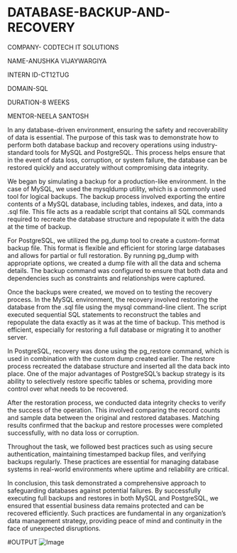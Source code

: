 # DATABASE-BACKUP-AND-RECOVERY

COMPANY- CODTECH IT SOLUTIONS

NAME-ANUSHKA VIJAYWARGIYA

INTERN ID-CT12TUG

DOMAIN-SQL

DURATION-8 WEEKS

MENTOR-NEELA SANTOSH

In any database-driven environment, ensuring the safety and recoverability of data is essential. The purpose of this task was to demonstrate how to perform both database backup and recovery operations using industry-standard tools for MySQL and PostgreSQL. This process helps ensure that in the event of data loss, corruption, or system failure, the database can be restored quickly and accurately without compromising data integrity.

We began by simulating a backup for a production-like environment. In the case of MySQL, we used the mysqldump utility, which is a commonly used tool for logical backups. The backup process involved exporting the entire contents of a MySQL database, including tables, indexes, and data, into a .sql file. This file acts as a readable script that contains all SQL commands required to recreate the database structure and repopulate it with the data at the time of backup.

For PostgreSQL, we utilized the pg_dump tool to create a custom-format backup file. This format is flexible and efficient for storing large databases and allows for partial or full restoration. By running pg_dump with appropriate options, we created a dump file with all the data and schema details. The backup command was configured to ensure that both data and dependencies such as constraints and relationships were captured.

Once the backups were created, we moved on to testing the recovery process. In the MySQL environment, the recovery involved restoring the database from the .sql file using the mysql command-line client. The script executed sequential SQL statements to reconstruct the tables and repopulate the data exactly as it was at the time of backup. This method is efficient, especially for restoring a full database or migrating it to another server.

In PostgreSQL, recovery was done using the pg_restore command, which is used in combination with the custom dump created earlier. The restore process recreated the database structure and inserted all the data back into place. One of the major advantages of PostgreSQL’s backup strategy is its ability to selectively restore specific tables or schema, providing more control over what needs to be recovered.

After the restoration process, we conducted data integrity checks to verify the success of the operation. This involved comparing the record counts and sample data between the original and restored databases. Matching results confirmed that the backup and restore processes were completed successfully, with no data loss or corruption.

Throughout the task, we followed best practices such as using secure authentication, maintaining timestamped backup files, and verifying backups regularly. These practices are essential for managing database systems in real-world environments where uptime and reliability are critical.

In conclusion, this task demonstrated a comprehensive approach to safeguarding databases against potential failures. By successfully executing full backups and restores in both MySQL and PostgreSQL, we ensured that essential business data remains protected and can be recovered efficiently. Such practices are fundamental in any organization’s data management strategy, providing peace of mind and continuity in the face of unexpected disruptions.

#OUTPUT 
![Image](https://github.com/user-attachments/assets/2f41f07d-3cb3-46a4-a419-9fc821b82fc4)
